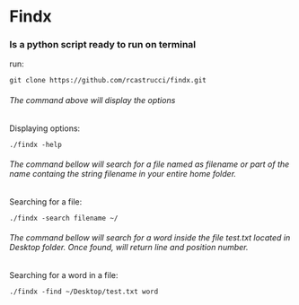# Findx
### Is a python script ready to run on terminal

run:

    git clone https://github.com/rcastrucci/findx.git
    
###### The command above will display the options
Displaying options:

    ./findx -help

###### The command bellow will search for a file named as filename or part of the name containg the string filename in your entire home folder.
Searching for a file:

    ./findx -search filename ~/

###### The command bellow will search for a word inside the file test.txt located in Desktop folder. Once found, will return line and position number.
Searching for a word in a file:

    ./findx -find ~/Desktop/test.txt word

<br>

